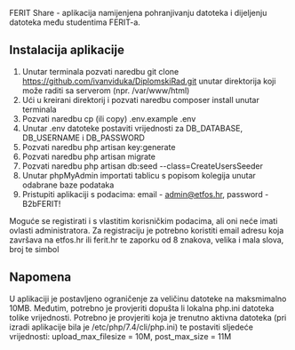 FERIT Share - aplikacija namijenjena pohranjivanju datoteka i dijeljenju datoteka među studentima FERIT-a.

## Instalacija aplikacije
1. Unutar terminala pozvati naredbu git clone https://github.com/ivanviduka/DiplomskiRad.git unutar direktorija koji može raditi sa serverom (npr. /var/www/html)
2. Ući u kreirani direktorij i pozvati naredbu composer install unutar terminala
3. Pozvati naredbu cp (ili copy) .env.example .env
4. Unutar .env datoteke postaviti vrijednosti za DB_DATABASE, DB_USERNAME i DB_PASSWORD
5. Pozvati naredbu php artisan key:generate
6. Pozvati naredbu php artisan migrate
7. Pozvati naredbu php artisan db:seed --class=CreateUsersSeeder
8. Unutar phpMyAdmin importati tablicu s popisom kolegija unutar odabrane baze podataka
9. Pristupiti aplikaciji s podacima: email - admin@etfos.hr, password -  B2bFERIT!

Moguće se registirati i s vlastitim korisničkim podacima, ali oni neće imati ovlasti administratora.
Za registraciju je potrebno koristiti email adresu koja završava na etfos.hr ili ferit.hr te zaporku od 8 znakova, velika i mala slova, broj te simbol

## Napomena
U aplikaciji je postavljeno ograničenje za veličinu datoteke na maksmimalno 10MB. Međutim, potrebno je provjeriti dopušta li lokalna php.ini datoteka tolike vrijednosti. Potrebno je provjeriti koja je trenutno aktivna datoteka (pri izradi aplikacije bila je /etc/php/7.4/cli/php.ini) te postaviti sljedeće vrijednosti: upload_max_filesize = 10M, post_max_size = 11M
